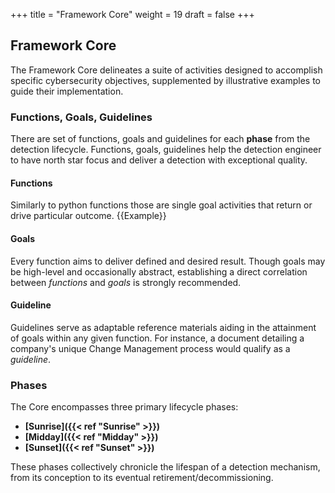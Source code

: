 +++
title = "Framework Core"
weight = 19
draft = false
+++


## Framework Core

The Framework Core delineates a suite of activities designed to accomplish specific cybersecurity objectives, supplemented by illustrative examples to guide their implementation.

### Functions, Goals, Guidelines

There are set of functions, goals and guidelines for each **phase** from the detection lifecycle. Functions, goals, guidelines help the detection engineer to have north star focus and deliver a detection with exceptional quality.

#### **Functions**

Similarly to python functions those are single goal activities that return or drive particular outcome. {{Example}}

#### **Goals**

Every function aims to deliver defined and desired result. Though goals may be high-level and occasionally abstract, establishing a direct correlation between *functions* and *goals* is strongly recommended.

#### **Guideline**

Guidelines serve as adaptable reference materials aiding in the attainment of goals within any given function. For instance, a document detailing a company's unique Change Management process would qualify as a *guideline*.

### Phases

The Core encompasses three primary lifecycle phases:

* **[Sunrise]({{< ref "Sunrise" >}})**
* **[Midday]({{< ref "Midday" >}})**
* **[Sunset]({{< ref "Sunset" >}})**

These phases collectively chronicle the lifespan of a detection mechanism, from its conception to its eventual retirement/decommissioning.
